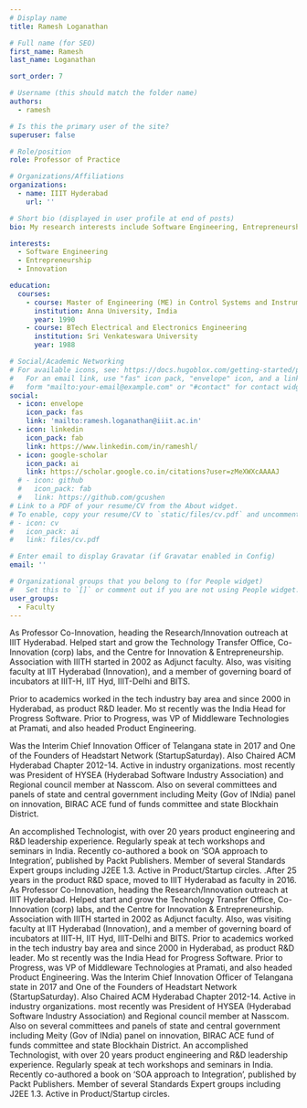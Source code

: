 ```yaml
---
# Display name
title: Ramesh Loganathan

# Full name (for SEO)
first_name: Ramesh
last_name: Loganathan

sort_order: 7

# Username (this should match the folder name)
authors:
  - ramesh

# Is this the primary user of the site?
superuser: false

# Role/position
role: Professor of Practice

# Organizations/Affiliations
organizations:
  - name: IIIT Hyderabad
    url: ''

# Short bio (displayed in user profile at end of posts)
bio: My research interests include Software Engineering, Entrepreneurship, Innovation

interests:
  - Software Engineering
  - Entrepreneurship
  - Innovation

education:
  courses:
    - course: Master of Engineering (ME) in Control Systems and Instrumentation
      institution: Anna University, India
      year: 1990
    - course: BTech Electrical and Electronics Engineering
      institution: Sri Venkateswara University
      year: 1988

# Social/Academic Networking
# For available icons, see: https://docs.hugoblox.com/getting-started/page-builder/#icons
#   For an email link, use "fas" icon pack, "envelope" icon, and a link in the
#   form "mailto:your-email@example.com" or "#contact" for contact widget.
social:
  - icon: envelope
    icon_pack: fas
    link: 'mailto:ramesh.loganathan@iiit.ac.in'
  - icon: linkedin
    icon_pack: fab
    link: https://www.linkedin.com/in/rameshl/
  - icon: google-scholar
    icon_pack: ai
    link: https://scholar.google.co.in/citations?user=zMeXWXcAAAAJ
  # - icon: github
  #   icon_pack: fab
  #   link: https://github.com/gcushen
# Link to a PDF of your resume/CV from the About widget.
# To enable, copy your resume/CV to `static/files/cv.pdf` and uncomment the lines below.
# - icon: cv
#   icon_pack: ai
#   link: files/cv.pdf

# Enter email to display Gravatar (if Gravatar enabled in Config)
email: ''

# Organizational groups that you belong to (for People widget)
#   Set this to `[]` or comment out if you are not using People widget.
user_groups:
  - Faculty
---
```

As Professor Co-Innovation, heading the Research/Innovation outreach at IIIT Hyderabad. Helped start and grow the Technology Transfer Office, Co-Innovation (corp) labs, and the Centre for Innovation & Entrepreneurship. Association with IIITH started in 2002 as Adjunct faculty. Also, was visiting faculty at IIT Hyderabad (Innovation), and a member of governing board of incubators at IIIT-H, IIT Hyd, IIIT-Delhi and BITS.

Prior to academics worked in the tech industry bay area and since 2000 in Hyderabad, as product R&D leader. Mo st recently was the India Head for Progress Software. Prior to Progress, was VP of Middleware Technologies at Pramati, and also headed Product Engineering.

Was the Interim Chief Innovation Officer of Telangana state in 2017 and One of the Founders of Headstart Network (StartupSaturday). Also Chaired ACM Hyderabad Chapter 2012-14. Active in industry organizations. most recently was President of HYSEA (Hyderabad Software Industry Association) and Regional council member at Nasscom. Also on several committees and panels of state and central government including Meity (Gov of INdia) panel on innovation, BIRAC ACE fund of funds committee and state Blockhain District.

An accomplished Technologist, with over 20 years product engineering and R&D leadership experience. Regularly speak at tech workshops and seminars in India. Recently co-authored a book on ‘SOA approach to Integration’, published by Packt Publishers. Member of several Standards Expert groups including J2EE 1.3. Active in Product/Startup circles. .After 25 years in the product R&D space, moved to IIIT Hyderabad as faculty in 2016. As Professor Co-Innovation, heading the Research/Innovation outreach at IIIT Hyderabad. Helped start and grow the Technology Transfer Office, Co-Innovation (corp) labs, and the Centre for Innovation & Entrepreneurship. Association with IIITH started in 2002 as Adjunct faculty. Also, was visiting faculty at IIT Hyderabad (Innovation), and a member of governing board of incubators at IIIT-H, IIT Hyd, IIIT-Delhi and BITS. Prior to academics worked in the tech industry bay area and since 2000 in Hyderabad, as product R&D leader. Mo st recently was the India Head for Progress Software. Prior to Progress, was VP of Middleware Technologies at Pramati, and also headed Product Engineering. Was the Interim Chief Innovation Officer of Telangana state in 2017 and One of the Founders of Headstart Network (StartupSaturday). Also Chaired ACM Hyderabad Chapter 2012-14. Active in industry organizations. most recently was President of HYSEA (Hyderabad Software Industry Association) and Regional council member at Nasscom. Also on several committees and panels of state and central government including Meity (Gov of INdia) panel on innovation, BIRAC ACE fund of funds committee and state Blockhain District. An accomplished Technologist, with over 20 years product engineering and R&D leadership experience. Regularly speak at tech workshops and seminars in India. Recently co-authored a book on ‘SOA approach to Integration’, published by Packt Publishers. Member of several Standards Expert groups including J2EE 1.3. Active in Product/Startup circles.
